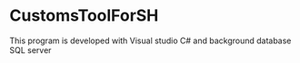 # CustomsToolForSH
This program is developed with Visual studio C# and background database SQL server
